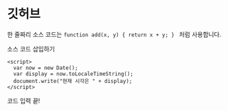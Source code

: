 # 깃허브

한 줄짜리 소스 코드는 `function add(x, y) { return x + y; } ` 처럼 사용합니다.

소스 코드 삽입하기

    <script>
      var now = new Date();
      var display = now.toLocaleTimeString();
      document.write("현재 시각은 " + display);	
    </script>
  
코드 입력 끝!
